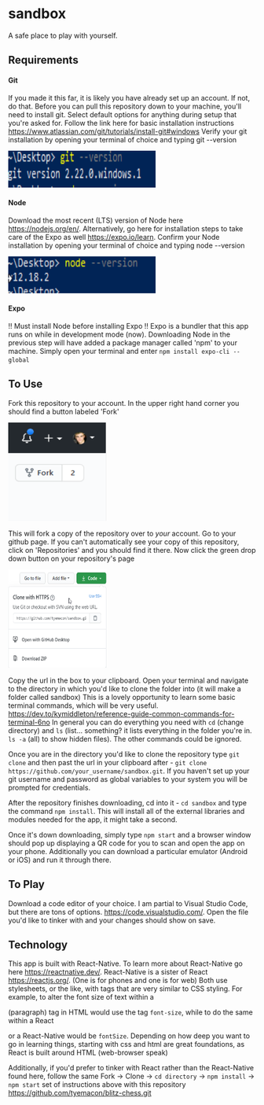 # sandbox
A safe place to play with yourself.

## Requirements

#### Git
If you made it this far, it is likely you have already set up an account. If not, do that. 
Before you can pull this repository down to your machine, you'll need to install git. Select default
options for anything during setup that you're asked for. Follow the link here for basic installation
instructions https://www.atlassian.com/git/tutorials/install-git#windows
Verify your git installation by opening your terminal of choice and typing git --version
<p>
<img width="300" height="75" src="./git.png">
</p>


#### Node
Download the most recent (LTS) version of Node here https://nodejs.org/en/.
Alternatively, go here for installation steps to take care of the Expo as well https://expo.io/learn.
Confirm your Node installation by opening your terminal of choice and typing node --version
<p>
<img width="300" height="75" src="./node.png">
</p>

#### Expo
!! Must install Node before installing Expo !!
Expo is a bundler that this app runs on while in development mode (now). Downloading Node in the previous step 
will have added a package manager called 'npm' to your machine. Simply open your terminal and enter `npm install expo-cli --global`

## To Use
Fork this repository to your account. In the upper right hand corner you should find a button labeled 'Fork'
<p>
<img width="200" height="200" src="./fork.png">
</p>

This will fork a copy of the repository over to *your* account. Go to your github page. If you can't automatically see your copy of this repository, 
click on 'Repositories' and you should find it there. Now click the green drop down button on your repository's page
<p>
<img width="200" height="200" src="./clone.png">
</p>

Copy the url in the box to your clipboard. Open your terminal and navigate to the directory in which you'd like to clone the folder into (it will make a folder called sandbox)
This is a lovely opportunity to learn some basic terminal commands, which will be very useful. https://dev.to/kymiddleton/reference-guide-common-commands-for-terminal-6no
In general you can do everything you need with `cd` (change directory) and `ls` (list... something? it lists everything in the folder you're in. `ls -a` (all) to show hidden files). The other commands could be ignored.

Once you are in the directory you'd like to clone the repository type `git clone` and then past the url in your clipboard after - `git clone https://github.com/your_username/sandbox.git`. If you haven't set up your git username and password as global variables to your system you will be prompted for credentials.

After the repository finishes downloading, cd into it - `cd sandbox` and type the command `npm install`. This will install all of the external libraries and modules needed for the app, it might take a second. 

Once it's down downloading, simply type `npm start` and a browser window should pop up displaying a QR code for you to scan and open the app on your phone. Additionally you can download a particular emulator (Android or iOS) and run it through there. 

## To Play
Download a code editor of your choice. I am partial to Visual Studio Code, but there are tons of options. https://code.visualstudio.com/. Open the file you'd like to tinker with and your changes should show on save.

## Technology
This app is built with React-Native. To learn more about React-Native go here https://reactnative.dev/. React-Native is a sister of React https://reactjs.org/. (One is for phones and one is for web) Both use stylesheets, or the like, with tags that are very similar to CSS styling. For example, to alter the font size of text within a <p> (paragraph) tag in HTML would use the tag `font-size`, while to do the same within a React <div> or a React-Native <Text> would be `fontSize`. Depending on how deep you want to go in learning things, starting with css and html are great foundations, as React is built around HTML (web-browser speak)
  
Additionally, if you'd prefer to tinker with React rather than the React-Native found here, follow the same Fork -> Clone -> `cd directory` -> `npm install` -> `npm start` set of instructions above with this repository https://github.com/tyemacon/blitz-chess.git
